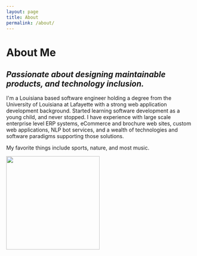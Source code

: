 ```yaml
---
layout: page
title: About
permalink: /about/
---
```


# About Me
## *Passionate about designing maintainable products, and technology inclusion.*
<div class="about-me">
    <div class="pull-left content">
        <p>I'm a Louisiana based software engineer holding a degree from the University of Louisiana at Lafayette with a strong web application development background. Started
        learning software development as a young child, and never stopped. I have experience with large scale enterprise level ERP systems, eCommerce and brochure web sites,
        custom web applications, NLP bot services, and a wealth of technologies and software paradigms supporting those solutions.</p>
        <p>My favorite things include sports, nature, and most music.</p>
    </div>
    <div class="pull-right profile-container">
        <img src="https://pbs.twimg.com/profile_images/378800000639886929/7db3d3bc49fa16c4269de9a01b2eeddb_400x400.jpeg" height="250" width="auto"/>
    </div>
    <div class="clearfix"></div>
</div>
